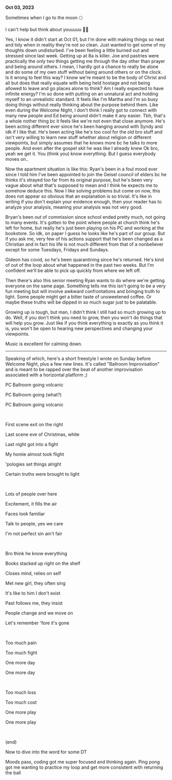 **Oct 03, 2023**

Sometimes when I go to the moon 🌕

I can't help but think about youuuuu 🥲👋

Yes, I know it didn't start at Oct 01, but I'm done with making things so neat and tidy when in reality they're not so clean. Just wanted to get some of my thoughts down undisturbed. I've been feeling a little burned out and stressed since last week. Getting up at 8a is killer. Joe and pastries were practically the only two things getting me through the day other than prayer and being around others. I mean, I hardly got a chance to really be alone and do some of my own stuff without being around others or on the clock. Is it wrong to feel this way? I know we're meant to be the body of Christ and all but does that really equate with being held hostage and not being allowed to leave and go places alone to think? Am I really expected to have infinite energy? I'm so done with putting on an unnatural act and holding myself to an unrealistic standard. It feels like I'm Martha and I'm so busy doing things without really thinking about the purpose behind them. Like even during the Welcome Night, I don't think I really got to connect with many new people and Ed being around didn't make it any easier. Tbh, that's a whole nother thing bc it feels like we're not even that close anymore. He's been acting different ever since he's been hanging around with Syndy and idk if I like that. He's been acting like he's too cool for the old bro stuff and isn't very willing to learn new stuff whether about religion or different viewpoints, but simply assumes that he knows more bc he talks to more people. And even after the gospel skit he was like I already knew Ok bro, yeah we get it. You (think you) know everything. But I guess everybody moves on..

Now the apartment situation is like this:
Ryan's been in a foul mood ever since I told him I've been appointed to join the Geisel council of elders bc he thinks it's strayed too far from its original purpose, but he's been very vague about what that's supposed to mean and I think he expects me to somehow deduce this. Now I like solving problems but come on now, this does not appear so obvious that an explanation is so trivial. It's like in writing if you don't explain your evidence enough, then your reader has to analyze your analysis, meaning your analysis was not very good.

Bryan's been out of commission since school ended pretty much, not going to many events. It's gotten to the point where people at church think he's left for home, but really he's just been playing on his PC and working at the bookstore. So idk, on paper I guess he looks like he's part of our group. But if you ask me, very few of his actions support that he's been changed as a Christian and in fact his life is not much different from that of a nonbeliever except for some Tuesdays, Fridays and Sundays.

Gideon has covid, so he's been quarantining since he's returned. He's kind of out of the loop about what happened in the past two weeks. But I'm confident we'll be able to pick up quickly from where we left off.

Then there's also this senior meeting Ryan wants to do where we're getting everyone on the same page. Something tells me this isn't going to be a very fun meeting but will involve awkward confrontations and bringing truth to light. Some people might get a bitter taste of unsweetened coffee. Or maybe these truths will be dipped in so much sugar just to be palatable. 

Growing up is tough, but man, I didn't think I still had so much growing up to do. Well, if you don't think you need to grow, then you won't do things that will help you grow. Just like if you think everything is exactly as you think it is, you won't be open to hearing new perspectives and changing your viewpoints.

Music is excellent for calming down.

---

Speaking of which, here's a short freestyle I wrote on Sunday before Welcome Night, plus a few new lines. It's called "Ballroom Improvisation" and is meant to be rapped over the beat of another improvisation associated with a horizontal platform ;)

PC Ballroom going volcanic

PC Ballroom going (what?)

PC Ballroom going volcanic

&nbsp;

First scene exit on the right

Last scene eve of Christmas, white

Last night got into a fight

My homie almost took flight

'pologies set things alright

Certain truths were brought to light

&nbsp;

Lots of people over here

Excitement, it fills the air

Faces look familiar

Talk to people, yes we care

I'm not perfect sin ain't fair

&nbsp;

Bro think he know everything

Books stacked up right on the shelf

Closes mind, relies on self

Met new girl, they often sing

It's like to him I don't exist

Past follows me, they insist

People change and we move on

Let's remember 'fore it's gone

&nbsp;

Too much pain

Too much fight

One more day

One more day

&nbsp;

Too much loss

Too much cost

One more play

One more play

&nbsp;

(end)

Now to dive into the word for some DT

Moods pass, coding got me super focused and thinking again. Ping pong got me wanting to practice my loop and get more consistent with returning the ball

